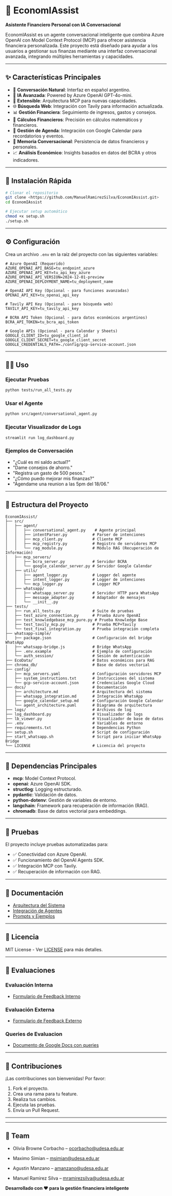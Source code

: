 # 🤖 EconomIAssist

**Asistente Financiero Personal con IA Conversacional**

EconomIAssist es un agente conversacional inteligente que combina Azure OpenAI con Model Context Protocol (MCP) para ofrecer asistencia financiera personalizada. Este proyecto está diseñado para ayudar a los usuarios a gestionar sus finanzas mediante una interfaz conversacional avanzada, integrando múltiples herramientas y capacidades.

---

## ✨ Características Principales

- 💬 **Conversación Natural**: Interfaz en español argentino.
- 🧠 **IA Avanzada**: Powered by Azure OpenAI GPT-4o-mini.
- 🔧 **Extensible**: Arquitectura MCP para nuevas capacidades.
- 🌐 **Búsqueda Web**: Integración con Tavily para información actualizada.
- 📊 **Gestión Financiera**: Seguimiento de ingresos, gastos y consejos.
- 🧮 **Cálculos Financieros**: Precisión en cálculos matemáticos y financieros.
- 📅 **Gestión de Agenda**: Integración con Google Calendar para recordatorios y eventos.
- 💾 **Memoria Conversacional**: Persistencia de datos financieros y personales.
- 📈 **Análisis Económico**: Insights basados en datos del BCRA y otros indicadores.

---

## 🚀 Instalación Rápida

```bash
# Clonar el repositorio
git clone <https://github.com/ManuelRamirezSilva/EconomIAssist.git>
cd EconomIAssist

# Ejecutar setup automático
chmod +x setup.sh
./setup.sh
```

---

## ⚙️ Configuración

Crea un archivo `.env` en la raíz del proyecto con las siguientes variables:

```env
# Azure OpenAI (Requerido)
AZURE_OPENAI_API_BASE=tu_endpoint_azure
AZURE_OPENAI_API_KEY=tu_api_key_azure
AZURE_OPENAI_API_VERSION=2024-12-01-preview
AZURE_OPENAI_DEPLOYMENT_NAME=tu_deployment_name

# OpenAI API Key (Opcional - para funciones avanzadas)
OPENAI_API_KEY=tu_openai_api_key

# Tavily API Key (Opcional - para búsqueda web)
TAVILY_API_KEY=tu_tavily_api_key

# BCRA API Token (Opcional - para datos económicos argentinos)
BCRA_API_TOKEN=tu_bcra_api_token

# Google APIs (Opcional - para Calendar y Sheets)
GOOGLE_CLIENT_ID=tu_google_client_id
GOOGLE_CLIENT_SECRET=tu_google_client_secret
GOOGLE_CREDENTIALS_PATH=./config/gcp-service-account.json
```

---

## 🏃‍♂️ Uso

### Ejecutar Pruebas
```bash
python tests/run_all_tests.py
```

### Usar el Agente
```bash
python src/agent/conversational_agent.py
```

### Ejecutar Visualizador de Logs
```bash
streamlit run log_dashboard.py
```

### Ejemplos de Conversación
- "¿Cuál es mi saldo actual?"
- "Dame consejos de ahorro."
- "Registra un gasto de 500 pesos."
- "¿Cómo puedo mejorar mis finanzas?"
- "Agendame una reunion a las 5pm del 18/06."

---

## 📁 Estructura del Proyecto

```
EconomIAssist/
├── src/
│   ├── agent/
│   │   ├── conversational_agent.py    # Agente principal
│   │   ├── intentParser.py           # Parser de intenciones
│   │   ├── mcp_client.py             # Cliente MCP
│   │   ├── mcp_registry.py           # Registro de servidores MCP
│   │   └── rag_module.py             # Módulo RAG (Recuperación de Información)
│   ├── mcp_servers/
│   │   ├── bcra_server.py            # Servidor BCRA
│   │   └── google_calendar_server.py # Servidor Google Calendar
│   ├── utils/
│   │   ├── agent_logger.py           # Logger del agente
│   │   ├── intent_logger.py          # Logger de intenciones
│   │   └── mcp_logger.py             # Logger MCP
│   ├── whatsapp/
│   │   ├── whatsapp_server.py        # Servidor HTTP para WhatsApp
│   │   ├── message_adapter.py        # Adaptador de mensajes
│   │   └── __init__.py
├── tests/
│   ├── run_all_tests.py              # Suite de pruebas
│   ├── test_azure_connection.py      # Prueba Azure OpenAI
│   ├── test_knowledgebase_mcp_pure.py # Prueba Knowledge Base
│   ├── test_tavily_mcp.py            # Prueba MCP+Tavily
│   └── test_final_integration.py     # Prueba integración completa
├── whatsapp-simple/
│   ├── package.json                  # Configuración del bridge WhatsApp
│   ├── whatsapp-bridge.js            # Bridge WhatsApp
│   ├── .env.example                  # Ejemplo de configuración
│   └── auth_session/                 # Sesión de autenticación
├── EcoData/                          # Datos económicos para RAG
├── chroma_db/                        # Base de datos vectorial
├── config/
│   ├── mcp_servers.yaml              # Configuración servidores MCP
│   ├── system_instructions.txt       # Instrucciones del sistema
│   └── gcp-service-account.json      # Credenciales Google Cloud
├── docs/                             # Documentación
│   ├── architecture.md               # Arquitectura del sistema
│   ├── whatsapp_integration.md       # Integración WhatsApp
│   ├── google_calendar_setup.md      # Configuración Google Calendar
│   └── agent_architecture.puml       # Diagrama de arquitectura
├── logs/                             # Archivos de log
├── log_dashboard.py                  # Visualizador de logs
├── lb_viewer.py                      # Visualizador de base de datos
├── .env                              # Variables de entorno
├── requirements.txt                  # Dependencias Python
├── setup.sh                          # Script de configuración
├── start_whatsapp.sh                 # Script para iniciar WhatsApp Bridge
└── LICENSE                           # Licencia del proyecto
```

---

## 🔧 Dependencias Principales

- **mcp**: Model Context Protocol.
- **openai**: Azure OpenAI SDK.
- **structlog**: Logging estructurado.
- **pydantic**: Validación de datos.
- **python-dotenv**: Gestión de variables de entorno.
- **langchain**: Framework para recuperación de información (RAG).
- **chromadb**: Base de datos vectorial para embeddings.

---

## 🧪 Pruebas

El proyecto incluye pruebas automatizadas para:
- ✅ Conectividad con Azure OpenAI.
- ✅ Funcionamiento del OpenAI Agents SDK.
- ✅ Integración MCP con Tavily.
- ✅ Recuperación de información con RAG.

---

## 📖 Documentación

- [Arquitectura del Sistema](docs/architecture.md)
- [Integración de Agentes](docs/agents_integration.md)
- [Prompts y Ejemplos](docs/prompts.md)

---

## 📄 Licencia

MIT License - Ver [LICENSE](LICENSE) para más detalles.

---

## 📝 Evaluaciones

### Evaluación Interna
- [Formulario de Feedback Interno](https://docs.google.com/forms/d/e/1FAIpQLScNQaLs5PXwIgjEpc5N4z-3gFBIpHkTSxjmtMiLvxT6Y1Wi0A/viewform?usp=header)

### Evaluación Externa
- [Formulario de Feedback Externo](https://docs.google.com/forms/d/e/1FAIpQLScg7l7IWAlfRXbIh0jC7yKpS2VIrpBaJlcBL8PyJIyXb36afQ/viewform?usp=sharing)

### Queries de Evaluacion
- [Documento de Google Docs con queries](https://docs.google.com/document/d/1dUF09JYsU9dbXFYDBa7wKmzJkiaqvPCdPWafexXeERw/edit?tab=t.0#heading=h.afpnys3d2kd9)

---

## 👥 Contribuciones

¡Las contribuciones son bienvenidas! Por favor:
1. Fork el proyecto.
2. Crea una rama para tu feature.
3. Realiza tus cambios.
4. Ejecuta las pruebas.
5. Envía un Pull Request.

---

---

## 👥 Team

* Olivia Browne Corbacho – ocorbacho@udesa.edu.ar

* Maximo Simian – msimian@udesa.edu.ar

* Agustin Manzano – amanzano@udesa.edu.ar

* Manuel Ramirez Silva – mramirezsilva@udesa.edu.ar

**Desarrollado con ❤️ para la gestión financiera inteligente**
